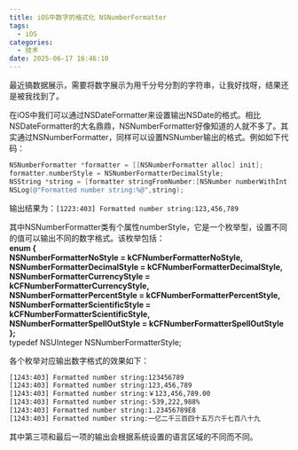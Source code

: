 ```yaml
---
title: iOS中数字的格式化 NSNumberFormatter
tags:
  - iOS
categories:
  - 技术
date: 2025-06-17 16:46:10
---
```


最近搞数据展示，需要将数字展示为用千分号分割的字符串，让我好找呀，结果还是被我找到了。

在iOS中我们可以通过NSDateFormatter来设置输出NSDate的格式。相比NSDateFormatter的大名鼎鼎，NSNumberFormatter好像知道的人就不多了。其实通过NSNumberFormatter，同样可以设置NSNumber输出的格式。例如如下代码：

```objectivec
NSNumberFormatter *formatter = [[NSNumberFormatter alloc] init];
formatter.numberStyle = NSNumberFormatterDecimalStyle;
NSString *string = [formatter stringFromNumber:[NSNumber numberWithInt:123456789]];
NSLog(@"Formatted number string:%@",string);
```

输出结果为：`[1223:403] Formatted number string:123,456,789`

其中NSNumberFormatter类有个属性numberStyle，它是一个枚举型，设置不同的值可以输出不同的数字格式。该枚举包括：  
**enum {**  
**NSNumberFormatterNoStyle = kCFNumberFormatterNoStyle,**  
**NSNumberFormatterDecimalStyle = kCFNumberFormatterDecimalStyle,**  
**NSNumberFormatterCurrencyStyle = kCFNumberFormatterCurrencyStyle,**  
**NSNumberFormatterPercentStyle = kCFNumberFormatterPercentStyle,**  
**NSNumberFormatterScientificStyle = kCFNumberFormatterScientificStyle,**  
**NSNumberFormatterSpellOutStyle = kCFNumberFormatterSpellOutStyle**  
**};**  
typedef NSUInteger NSNumberFormatterStyle;

各个枚举对应输出数字格式的效果如下：

```bash
[1243:403] Formatted number string:123456789
[1243:403] Formatted number string:123,456,789
[1243:403] Formatted number string:￥123,456,789.00
[1243:403] Formatted number string:-539,222,988%
[1243:403] Formatted number string:1.23456789E8
[1243:403] Formatted number string:一亿二千三百四十五万六千七百八十九
```

其中第三项和最后一项的输出会根据系统设置的语言区域的不同而不同。
